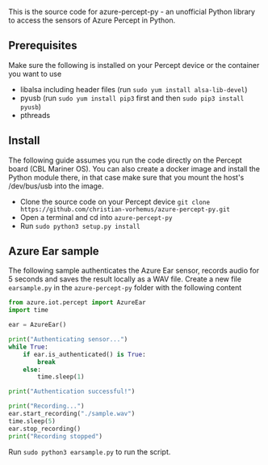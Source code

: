 This is the source code for azure-percept-py - an unofficial Python library to access the sensors of Azure Percept in Python.

## Prerequisites
Make sure the following is installed on your Percept device or the container you want to use
- libalsa including header files (run `sudo yum install alsa-lib-devel`)
- pyusb (run `sudo yum install pip3` first and then `sudo pip3 install pyusb`)
- pthreads

## Install
The following guide assumes you run the code directly on the Percept board (CBL Mariner OS). You can also create a docker image and install the Python module there, in that case make sure that you mount the host's /dev/bus/usb into the image.
- Clone the source code on your Percept device `git clone https://github.com/christian-vorhemus/azure-percept-py.git`
- Open a terminal and cd into `azure-percept-py`
- Run `sudo python3 setup.py install`

## Azure Ear sample
The following sample authenticates the Azure Ear sensor, records audio for 5 seconds and saves the result locally as a WAV file. Create a new file `earsample.py` in the `azure-percept-py` folder with the following content

```python
from azure.iot.percept import AzureEar
import time

ear = AzureEar()

print("Authenticating sensor...")
while True:
    if ear.is_authenticated() is True:
        break
    else:
        time.sleep(1)

print("Authentication successful!")

print("Recording...")
ear.start_recording("./sample.wav")
time.sleep(5)
ear.stop_recording()
print("Recording stopped")

```

Run `sudo python3 earsample.py` to run the script.
